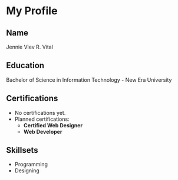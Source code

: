 # My Profile

## Name
Jennie Viev R. Vital

## Education
Bachelor of Science in Information Technology - New Era University

## Certifications
- No certifications yet.
- Planned certifications:
  - **Certified Web Designer**
  - **Web Developer**
   
## Skillsets
- Programming
- Designing
